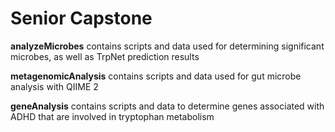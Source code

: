 # Senior Capstone

<b>analyzeMicrobes</b> contains scripts and data used for determining significant microbes, as well as TrpNet prediction results

<b>metagenomicAnalysis</b> contains scripts and data used for gut microbe analysis with QIIME 2

<b>geneAnalysis</b> contains scripts and data to determine genes associated with ADHD that are involved in tryptophan metabolism
